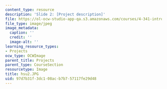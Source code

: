 ```yaml
---
content_type: resource
description: 'Slide 2: [Project description]'
file: https://ol-ocw-studio-app-qa.s3.amazonaws.com/courses/4-341-introduction-to-photography-fall-2002/97d7b31f3dc108acb7b757117fe29d48_hsu2.JPG
file_type: image/jpeg
image_metadata:
  caption: ''
  credit: ''
  image-alt: ''
learning_resource_types:
- Projects
ocw_type: OCWImage
parent_title: Projects
parent_type: CourseSection
resourcetype: Image
title: hsu2.JPG
uid: 97d7b31f-3dc1-08ac-b7b7-57117fe29d48
---
```

